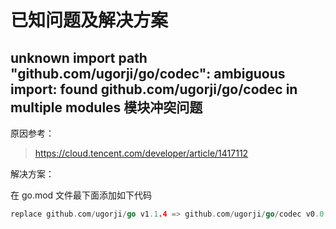# 已知问题及解决方案

## unknown import path "github.com/ugorji/go/codec": ambiguous import: found github.com/ugorji/go/codec in multiple modules 模块冲突问题

原因参考：
> https://cloud.tencent.com/developer/article/1417112
	
解决方案：

在 go.mod 文件最下面添加如下代码

```go
replace github.com/ugorji/go v1.1.4 => github.com/ugorji/go/codec v0.0.0-20190204201341-e444a5086c43
```
